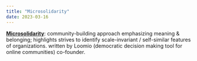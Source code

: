 ```yaml
---
title: "Microsolidarity"
date: 2023-03-16
---
```

**[Microsolidarity](https://www.microsolidarity.cc/)**: community-building approach emphasizing meaning & belonging; highlights strives to identify scale-invariant / self-similar features of organizations. written by Loomio (democratic decision making tool for online communities) co-founder.